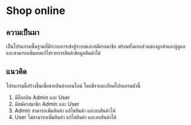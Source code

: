 # Shop online

## ความเป็นมา

เป็นโปรแกรมพื้นฐานที่มีระบบการเข้าสู้ระบบและสมัครสมาชิก พร้อมทั้งแยกส่วนของลูกค้าและผู้ดูแล และสามารถเพิ่มลบแก้ไขรายการสินค้าข้อมูลสินค้าได้

## แนวคิด

โปรแกรมนี้สร้างขึ้นเพื่อขายสินค้าออนไลน์
โดยมีรายละเอียดโปรแกรมดังนี้
1. มีล็อกอิน Admin และ User
2. มีสมัครสมาชิก Admin และ User
3. Admin สามารถเพิ่มสินค้า แก้ไขสินค้า และลบสินค้าได้
4. User ไม่สามารถเพิ่มสินค้า แก้ไขสินค้า และลบสินค้าได้
